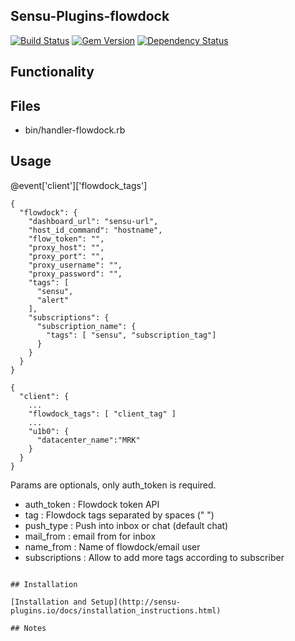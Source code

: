 ## Sensu-Plugins-flowdock

[![Build Status](https://travis-ci.org/sensu-plugins/sensu-plugins-flowdock.svg?branch=master)](https://travis-ci.org/sensu-plugins/sensu-plugins-flowdock)
[![Gem Version](https://badge.fury.io/rb/sensu-plugins-flowdock.svg)](http://badge.fury.io/rb/sensu-plugins-flowdock)
[![Dependency Status](https://gemnasium.com/sensu-plugins/sensu-plugins-flowdock.svg)](https://gemnasium.com/sensu-plugins/sensu-plugins-flowdock)

## Functionality

## Files
 * bin/handler-flowdock.rb

## Usage
@event['client']['flowdock_tags']

```
{
  "flowdock": {
    "dashboard_url": "sensu-url",
    "host_id_command": "hostname",
    "flow_token": "",
    "proxy_host": "",
    "proxy_port": "",
    "proxy_username": "",
    "proxy_password": "",
    "tags": [
      "sensu",
      "alert"
    ],
    "subscriptions": {
      "subscription_name": {
        "tags": [ "sensu", "subscription_tag"]
      }
    }
  }
}

{
  "client": {
    ...
    "flowdock_tags": [ "client_tag" ]
    ...
    "u1b0": {
      "datacenter_name":"MRK"
    }
  }
}
```

Params are optionals, only auth_token is required.

  * auth_token : Flowdock token API
  * tag : Flowdock tags separated by spaces (" ")
  * push_type : Push into inbox or chat (default chat)
  * mail_from : email from for inbox
  * name_from : Name of flowdock/email user
  * subscriptions : Allow to add more tags according to subscriber

```

## Installation

[Installation and Setup](http://sensu-plugins.io/docs/installation_instructions.html)

## Notes
